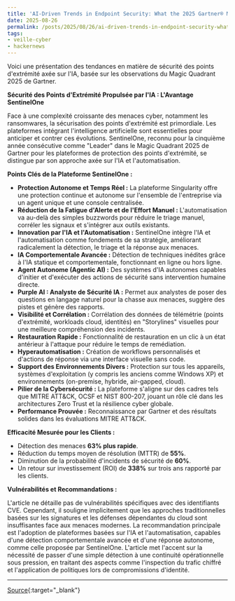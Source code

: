 ```yaml
---
title: 'AI-Driven Trends in Endpoint Security: What the 2025 Gartner® Magic Quadrant™ Reveals'
date: 2025-08-26
permalink: /posts/2025/08/26/ai-driven-trends-in-endpoint-security-what-the-2025-gartner-magic-quadrant-reveals/
tags:
- veille-cyber
- hackernews
---
```

Voici une présentation des tendances en matière de sécurité des points d'extrémité axée sur l'IA, basée sur les observations du Magic Quadrant 2025 de Gartner.

**Sécurité des Points d'Extrémité Propulsée par l'IA : L'Avantage SentinelOne**

Face à une complexité croissante des menaces cyber, notamment les ransomwares, la sécurisation des points d'extrémité est primordiale. Les plateformes intégrant l'intelligence artificielle sont essentielles pour anticiper et contrer ces évolutions. SentinelOne, reconnu pour la cinquième année consécutive comme "Leader" dans le Magic Quadrant 2025 de Gartner pour les plateformes de protection des points d'extrémité, se distingue par son approche axée sur l'IA et l'automatisation.

**Points Clés de la Plateforme SentinelOne :**

*   **Protection Autonome et Temps Réel :** La plateforme Singularity offre une protection continue et autonome sur l'ensemble de l'entreprise via un agent unique et une console centralisée.
*   **Réduction de la Fatigue d'Alerte et de l'Effort Manuel :** L'automatisation va au-delà des simples buzzwords pour réduire le triage manuel, corréler les signaux et s'intégrer aux outils existants.
*   **Innovation par l'IA et l'Automatisation :** SentinelOne intègre l'IA et l'automatisation comme fondements de sa stratégie, améliorant radicalement la détection, le triage et la réponse aux menaces.
*   **IA Comportementale Avancée :** Détection de techniques inédites grâce à l'IA statique et comportementale, fonctionnant en ligne ou hors ligne.
*   **Agent Autonome (Agentic AI) :** Des systèmes d'IA autonomes capables d'initier et d'exécuter des actions de sécurité sans intervention humaine directe.
*   **Purple AI : Analyste de Sécurité IA :** Permet aux analystes de poser des questions en langage naturel pour la chasse aux menaces, suggère des pistes et génère des rapports.
*   **Visibilité et Corrélation :** Corrélation des données de télémétrie (points d'extrémité, workloads cloud, identités) en "Storylines" visuelles pour une meilleure compréhension des incidents.
*   **Restauration Rapide :** Fonctionnalité de restauration en un clic à un état antérieur à l'attaque pour réduire le temps de remédiation.
*   **Hyperautomatisation :** Création de workflows personnalisés et d'actions de réponse via une interface visuelle sans code.
*   **Support des Environnements Divers :** Protection sur tous les appareils, systèmes d'exploitation (y compris les anciens comme Windows XP) et environnements (on-premise, hybride, air-gapped, cloud).
*   **Pilier de la Cybersécurité :** La plateforme s'aligne sur des cadres tels que MITRE ATT&CK, OCSF et NIST 800-207, jouant un rôle clé dans les architectures Zero Trust et la résilience cyber globale.
*   **Performance Prouvée :** Reconnaissance par Gartner et des résultats solides dans les évaluations MITRE ATT&CK.

**Efficacité Mesurée pour les Clients :**

*   Détection des menaces **63% plus rapide**.
*   Réduction du temps moyen de résolution (MTTR) de **55%**.
*   Diminution de la probabilité d'incidents de sécurité de **60%**.
*   Un retour sur investissement (ROI) de **338%** sur trois ans rapporté par les clients.

**Vulnérabilités et Recommandations :**

L'article ne détaille pas de vulnérabilités spécifiques avec des identifiants CVE. Cependant, il souligne implicitement que les approches traditionnelles basées sur les signatures et les défenses dépendantes du cloud sont insuffisantes face aux menaces modernes. La recommandation principale est l'adoption de plateformes basées sur l'IA et l'automatisation, capables d'une détection comportementale avancée et d'une réponse autonome, comme celle proposée par SentinelOne. L'article met l'accent sur la nécessité de passer d'une simple détection à une continuité opérationnelle sous pression, en traitant des aspects comme l'inspection du trafic chiffré et l'application de politiques lors de compromissions d'identité.

---
[Source](https://thehackernews.com/2025/07/ai-driven-trends-in-endpoint-security.html){:target="_blank"}
